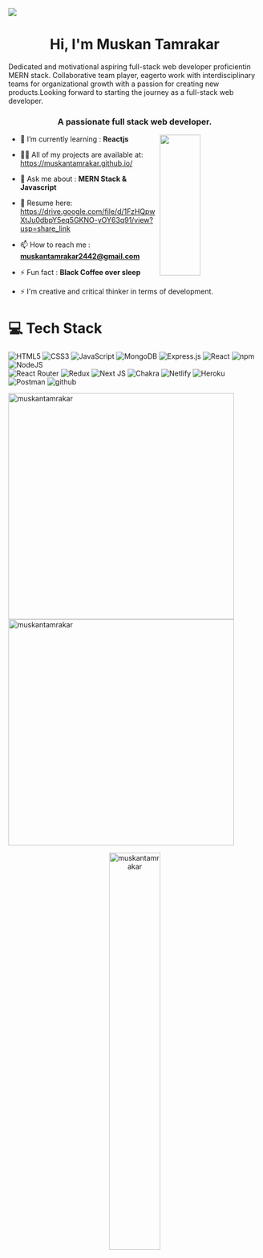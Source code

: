 <!-- <div> <img align='right' src="https://media.giphy.com/media/M9gbBd9nbDrOTu1Mqx/giphy.gif" width="231"></div> -->
  <a href="https://github.com/durgeshrai633/readme-typing-svg"><img src="https://readme-typing-svg.herokuapp.com?lines=Full+Stack+Web+Developer;&left=true&width=400&height=50"></a>

<h1 align="center">Hi, I'm Muskan Tamrakar</h1>
<p>Dedicated and motivational aspiring full-stack web developer
proficientin MERN stack. Collaborative team player, eagerto work
with interdisciplinary teams for organizational growth with a
passion for creating new products.Looking forward to starting the
journey as a full-stack web developer.</p>
<h3 align="center">A passionate full stack web developer.</h3>

<img align="right"  width="40%" height="280px" src="https://indoanalytica.com/static/images/web-development-1.gif"></img>

- 🌱 I’m currently learning : **Reactjs**

- 👨‍💻 All of my projects are available at: https://muskantamrakar.github.io/

- 💬 Ask me about : **MERN Stack & Javascript**

- 💬 Resume here: https://drive.google.com/file/d/1FzHQpwXtJu0dbpY5eq5GKNO-yOY63q91/view?usp=share_link

- 📫 How to reach me : **muskantamrakar2442@gmail.com**

- ⚡ Fun fact : **Black Coffee over sleep**

- ⚡ I'm creative and critical thinker in terms of development.

<!-- <h3 align="left">Connect with me:</h3>
<p align="left">- 💬 Linkedin:
<a href="https://linkedin.com/in/https://www.linkedin.com/in/muskan-tamrakar-7a5258236/" target="blank"><img align="center" src="https://raw.githubusercontent.com/rahuldkjain/github-profile-readme-generator/master/src/images/icons/Social/linked-in-alt.svg" alt="https://www.linkedin.com/in/muskan-tamrakar-7a5258236/" height="30" width="40" /></a></br>
- 💬 Email: <a href="https://medium.com/@muskantamrakar2442" target="blank"><img align="center" src="https://raw.githubusercontent.com/rahuldkjain/github-profile-readme-generator/master/src/images/icons/Social/medium.svg" alt="@muskantamrakar2442" height="30" width="40" /></a>
</p> -->

<!-- <p align="left"> <a href="https://github.com/ryo-ma/github-profile-trophy"><img src="https://github-profile-trophy.vercel.app/?username=muskantamrakar" alt="muskantamrakar" /></a> </p> -->

# 💻 Tech Stack
![HTML5](https://img.shields.io/badge/html5-%23E34F26.svg?style=for-the-badge&logo=html5&logoColor=white) 
![CSS3](https://img.shields.io/badge/css3-%231572B6.svg?style=for-the-badge&logo=css3&logoColor=white) 
![JavaScript](https://img.shields.io/badge/javascript-%23323330.svg?style=for-the-badge&logo=javascript&logoColor=%23F7DF1E) 
![MongoDB](https://img.shields.io/badge/MongoDB-%234ea94b.svg?style=for-the-badge&logo=mongodb&logoColor=white) 
![Express.js](https://img.shields.io/badge/express.js-%23404d59.svg?style=for-the-badge&logo=express&logoColor=%2361DAFB) 
![React](https://img.shields.io/badge/react-%2320232a.svg?style=for-the-badge&logo=react&logoColor=%2361DAFB) 
<img src="https://img.shields.io/badge/npm-CB3837?style=for-the-badge&logo=npm&logoColor=white" alt="npm" />
![NodeJS](https://img.shields.io/badge/node.js-6DA55F?style=for-the-badge&logo=node.js&logoColor=white) </br>
![React Router](https://img.shields.io/badge/React_Router-CA4245?style=for-the-badge&logo=react-router&logoColor=white) 
![Redux](https://img.shields.io/badge/redux-%23593d88.svg?style=for-the-badge&logo=redux&logoColor=white) 
![Next JS](https://img.shields.io/badge/Next-black?style=for-the-badge&logo=next.js&logoColor=white) 
![Chakra](https://img.shields.io/badge/chakra-%234ED1C5.svg?style=for-the-badge&logo=chakraui&logoColor=white) 
![Netlify](https://img.shields.io/badge/netlify-%23000000.svg?style=for-the-badge&logo=netlify&logoColor=#00C7B7) 
![Heroku](https://img.shields.io/badge/heroku-%23430098.svg?style=for-the-badge&logo=heroku&logoColor=white) 
![Postman](https://img.shields.io/badge/Postman-FF6C37?style=for-the-badge&logo=postman&logoColor=white)
<img src="https://img.shields.io/badge/GitHub-100000?style=for-the-badge&logo=github&logoColor=white" alt="github" />

<p >
  <img align="left" width="450" src="https://github-readme-stats.vercel.app/api/top-langs?username=muskantamrakar&show_icons=true&locale=en&layout=compact" alt="muskantamrakar" /></p>
<p >
&nbsp;<img align="center" width="450" src="https://github-readme-stats.vercel.app/api?username=muskantamrakar&show_icons=true&locale=en" alt="muskantamrakar" />
</p>

<p  display="flex" align="center"><img align="center" width="45%" src="https://github-readme-streak-stats.herokuapp.com/?user=muskantamrakar&" alt="muskantamrakar" /></p>
